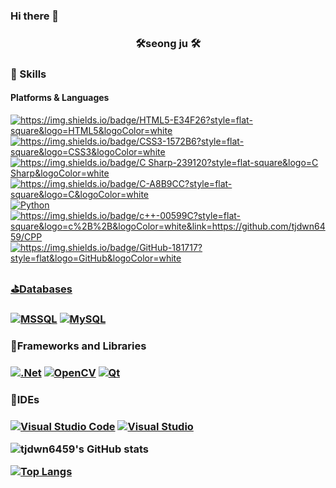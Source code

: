 ### Hi there 👋

<!--
**tjdwn6459/tjdwn6459** is a ✨ _special_ ✨ repository because its `README.md` (this file) appears on your GitHub profile.

Here are some ideas to get you started:

- 🔭 I’m currently working on ...
- 🌱 I’m currently learning ...
- 👯 I’m looking to collaborate on ...
- 🤔 I’m looking for help with ...
- 💬 Ask me about ...
- 📫 How to reach me: ...
- 😄 Pronouns: ...
- ⚡ Fun fact: ...
-->



<h3 align="center"><b>🛠seong ju 🛠</b></h3>


### 💪 Skills
#### Platforms & Languages
<p>
<a href="https://github.com/tjdwn6459/StudyHtml/tree/main/01_HTML" target="_blank"><img alt="https://img.shields.io/badge/HTML5-E34F26?style=flat-square&logo=HTML5&logoColor=white"/>
<a href="https://github.com/tjdwn6459/StudyHtml/tree/main/02_CSS" target="_blank"><img alt="https://img.shields.io/badge/CSS3-1572B6?style=flat-square&logo=CSS3&logoColor=white"/>
<a href="https://github.com/tjdwn6459/StudyCSharp21" target="_blank"><img alt="https://img.shields.io/badge/C Sharp-239120?style=flat-square&logo=C Sharp&logoColor=white"/>
<a href="https://github.com/tjdwn6459/C-" target="_blank"><img alt="https://img.shields.io/badge/C-A8B9CC?style=flat-square&logo=C&logoColor=white"/>
<a href="https://github.com/tjdwn6459/StudyRaspberry21" target="_blank"><img alt="Python" src="https://img.shields.io/badge/python-%2314354C.svg?style=flat&logo=python&logoColor=white"/>
<a href="https://github.com/tjdwn6459/CPP" target="_blank"><img alt="https://img.shields.io/badge/c++-00599C?style=flat-square&logo=c%2B%2B&logoColor=white&link=https://github.com/tjdwn6459/CPP"/>
<a href="https://github.com/tjdwn6459" target="_blank"><img alt="https://img.shields.io/badge/GitHub-181717?style=flat&logo=GitHub&logoColor=white"/>
</p>


<h3>⛳Databases<h3>
<a href="https://www.microsoft.com/ko-kr/sql-server/sql-server-downloads" target="_blank"><img alt="MSSQL" src="https://img.shields.io/badge/mssql-CC2927.svg?style=flat&logo=microsoftsqlserver&logoColor=white"/></a>
<a href="https://github.com/tjdwn6459/Studysqlserver" target="_blank"><img alt="MySQL" src="https://img.shields.io/badge/mysql-%2300f.svg?style=flat&logo=mysql&logoColor=white"/></a>
</p>
 
<h3>🎀Frameworks and Libraries<h3>
<a href="https://github.com/tjdwn6459/StudyAspNet21" target="_blank"><img alt=".Net" src="https://img.shields.io/badge/.NET-5C2D91?style=flat&logo=.net&logoColor=white"/></a>
<a href="https://github.com/choiyeonseong/StudyOpenCV.git" target="_blank"><img alt="OpenCV" src="https://img.shields.io/badge/opencv-%23white.svg?style=flat&logo=opencv&logoColor=white"/></a>
<a href="https://github.com/choiyeonseong/Capston_Dicture_Pen.git" target="_blank"><img alt="Qt" src="https://img.shields.io/badge/Qt-41CD52?style=flat&logo=Qt&logoColor=white"/></a>
</p>

 
 <h3 >🎇IDEs<h3>
<a href="https://code.visualstudio.com/" target="_blank"><img alt="Visual Studio Code" src="https://img.shields.io/badge/VisualStudioCode-007ACC.svg?style=flat&logo=visual-studio-code&logoColor=white"/></a>
<a href="https://visualstudio.microsoft.com/ko/" target="_blank"><img alt="Visual Studio" src="https://img.shields.io/badge/VisualStudio-5C2D91.svg?style=flat&logo=visual-studio&logoColor=white"/></a>



![tjdwn6459's GitHub stats](https://github-readme-stats.vercel.app/api?username=tjdwn6459&show_icons=true&theme=radical)

[![Top Langs](https://github-readme-stats.vercel.app/api/top-langs/?username=tjdwn6459&layout=compact)](https://github.com/tjdwn6459/github-readme-stats)





